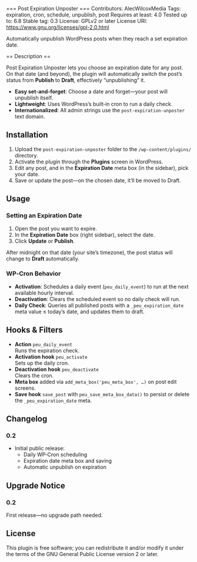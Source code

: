 === Post Expiration Unposter ===
Contributors: AlecWilcoxMedia
Tags: expiration, cron, schedule, unpublish, post
Requires at least: 4.0
Tested up to: 6.8
Stable tag: 0.3
License: GPLv2 or later
License URI: https://www.gnu.org/licenses/gpl-2.0.html

Automatically unpublish WordPress posts when they reach a set expiration date.

== Description ==

Post Expiration Unposter lets you choose an expiration date for any post. On that date (and beyond), the plugin will automatically switch the post’s status from **Publish** to **Draft**, effectively “unpublishing” it.

- **Easy set‑and‑forget**: Choose a date and forget—your post will unpublish itself.  
- **Lightweight**: Uses WordPress’s built‑in cron to run a daily check.  
- **Internationalized**: All admin strings use the `post-expiration-unposter` text domain.

## Installation

1. Upload the `post-expiration-unposter` folder to the `/wp-content/plugins/` directory.  
2. Activate the plugin through the **Plugins** screen in WordPress.  
3. Edit any post, and in the **Expiration Date** meta box (in the sidebar), pick your date.  
4. Save or update the post—on the chosen date, it’ll be moved to Draft.

## Usage

### Setting an Expiration Date

1. Open the post you want to expire.  
2. In the **Expiration Date** box (right sidebar), select the date.  
3. Click **Update** or **Publish**.  

After midnight on that date (your site’s timezone), the post status will change to **Draft** automatically.

### WP‑Cron Behavior

- **Activation**: Schedules a daily event (`peu_daily_event`) to run at the next available hourly interval.  
- **Deactivation**: Clears the scheduled event so no daily check will run.  
- **Daily Check**: Queries all published posts with a `_peu_expiration_date` meta value ≤ today’s date, and updates them to draft.

## Hooks & Filters

- **Action** `peu_daily_event`  
  Runs the expiration check.  
- **Activation hook** `peu_activate`  
  Sets up the daily cron.  
- **Deactivation hook** `peu_deactivate`  
  Clears the cron.  
- **Meta box** added via `add_meta_box('peu_meta_box', …)` on post edit screens.  
- **Save hook** `save_post` with `peu_save_meta_box_data()` to persist or delete the `_peu_expiration_date` meta.

## Changelog

### 0.2
- Initial public release:  
  - Daily WP‑Cron scheduling  
  - Expiration date meta box and saving  
  - Automatic unpublish on expiration

## Upgrade Notice

### 0.2
First release—no upgrade path needed.

## License

This plugin is free software; you can redistribute it and/or modify it under the terms of the GNU General Public License version 2 or later.

